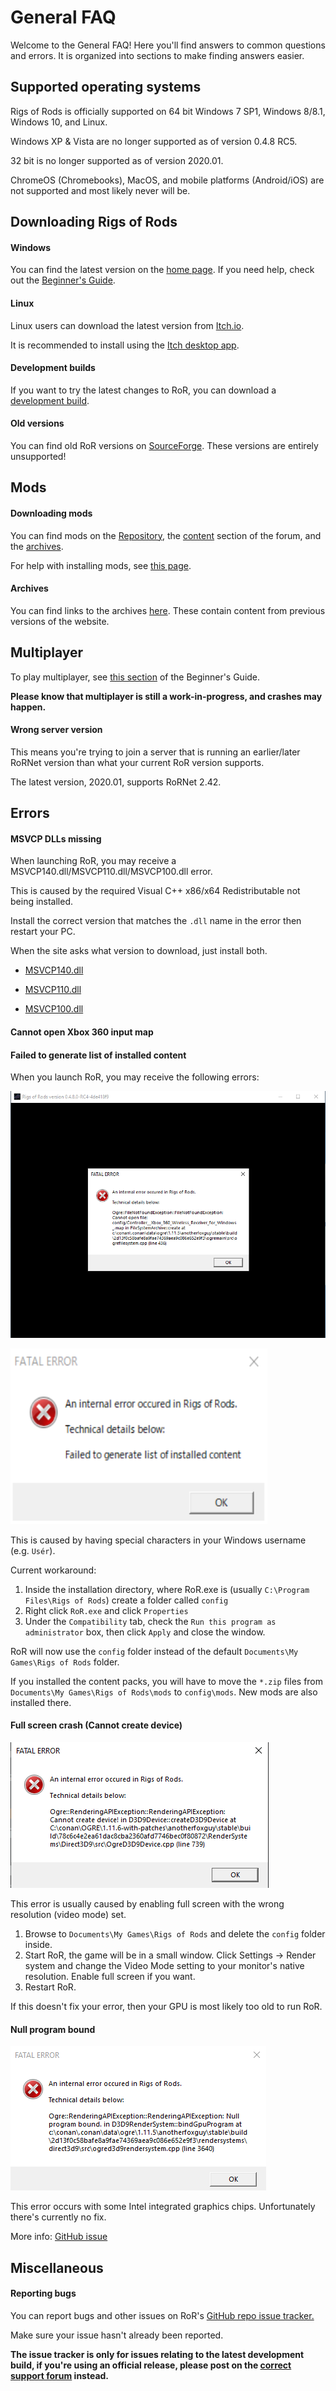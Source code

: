 General FAQ
============



Welcome to the General FAQ! Here you'll find answers to common questions and errors.
It is organized into sections to make finding answers easier.

## Supported operating systems 
 
Rigs of Rods is officially supported on 64 bit Windows 7 SP1, Windows 8/8.1, Windows 10, and Linux.

Windows XP & Vista are no longer supported as of version 0.4.8 RC5. 

32 bit is no longer supported as of version 2020.01.

ChromeOS (Chromebooks), MacOS, and mobile platforms (Android/iOS) are not supported and most likely never will be.

## Downloading Rigs of Rods

#### Windows

You can find the latest version on the [home page](https://www.rigsofrods.org/). If you need help, check out the [Beginner's Guide](/gameplay/beginners-guide/).

#### Linux

Linux users can download the latest version from [Itch.io](https://rigs-of-rods.itch.io/rigs-of-rods).

It is recommended to install using the [Itch desktop app](https://itch.io/app).

#### Development builds 

If you want to try the latest changes to RoR, you can download a [development build](https://forum.rigsofrods.org/threads/ror-development-builds-for-windows-and-linux.696/).


#### Old versions 

You can find old RoR versions on [SourceForge](https://sourceforge.net/projects/rigsofrods/files/rigsofrods/). These versions are entirely unsupported!

## Mods

#### Downloading mods

You can find mods on the [Repository](https://forum.rigsofrods.org/resources/), the [content](https://forum.rigsofrods.org/#repository.11) section of the forum, and the [archives](https://archives.rigsofrods.net).

For help with installing mods, see [this page](/gameplay/installing-content/).

#### Archives

You can find links to the archives [here](https://archives.rigsofrods.net). These contain content from previous versions of the website.

## Multiplayer

To play multiplayer, see [this section](/gameplay/beginners-guide/#multiplayer) of the Beginner's Guide.

**Please know that multiplayer is still a work-in-progress, and crashes may happen.**

#### Wrong server version

This means you're trying to join a server that is running an earlier/later RoRNet version than what your current RoR version supports.

The latest version, 2020.01, supports RoRNet 2.42.


## Errors

#### MSVCP DLLs missing

When launching RoR, you may receive a MSVCP140.dll/MSVCP110.dll/MSVCP100.dll error.

This is caused by the required Visual C++ x86/x64 Redistributable not being installed. 

Install the correct version that matches the `.dll` name in the error then restart your PC.

When the site asks what version to download, just install both. 

- [MSVCP140.dll](https://www.microsoft.com/en-us/download/details.aspx?id=48145)

- [MSVCP110.dll](https://www.microsoft.com/en-us/download/details.aspx?id=30679)

- [MSVCP100.dll](https://www.microsoft.com/en-us/download/details.aspx?id=26999)


#### Cannot open Xbox 360 input map 
#### Failed to generate list of installed content

When you launch RoR, you may receive the following errors:

![error](/images/error-special-chars.png)

![error2](/images/error-generatecontent.png)

This is caused by having special characters in your Windows username (e.g. `Usér`).  

Current workaround:

1. Inside the installation directory, where RoR.exe is (usually `C:\Program Files\Rigs of Rods`) create a folder called `config`
2. Right click `RoR.exe` and click `Properties`
3. Under the `Compatibility` tab, check the `Run this program as administrator` box, then click `Apply` and close the window. 

RoR will now use the `config` folder instead of the default `Documents\My Games\Rigs of Rods` folder. 

If you installed the content packs, you will have to move the `*.zip` files from `Documents\My Games\Rigs of Rods\mods` to `config\mods`. New mods are also installed there.

#### Full screen crash (Cannot create device)

![error-createdevice](/images/error-createdevice.png) 

This error is usually caused by enabling full screen with the wrong resolution (video mode) set. 

1. Browse to `Documents\My Games\Rigs of Rods` and delete the `config` folder inside.
2. Start RoR, the game will be in a small window. Click Settings -> Render system and change the Video Mode setting to your monitor's native resolution. Enable full screen if you want.
3. Restart RoR.

If this doesn't fix your error, then your GPU is most likely too old to run RoR. 

#### Null program bound

![error-nullprogrambound](/images/error-nullprogrambound.png)

This error occurs with some Intel integrated graphics chips. Unfortunately there's currently no fix.

More info: [GitHub issue](https://github.com/RigsOfRods/rigs-of-rods/issues/2385)
 

## Miscellaneous

#### Reporting bugs

You can report bugs and other issues on RoR's [GitHub repo issue tracker.](https://github.com/RigsOfRods/rigs-of-rods/issues) 

Make sure your issue hasn't already been reported.

**The issue tracker is only for issues relating to the latest development build, if you're using an official release, please post on the [correct support forum](https://forum.rigsofrods.org/#troubleshooting.7) instead.** 
